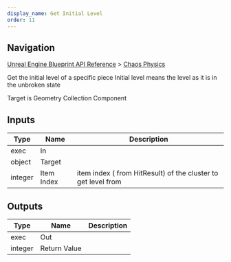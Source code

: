 ```yaml
---
display_name: Get Initial Level
order: 11
---
```

## Navigation

[Unreal Engine Blueprint API Reference](https://dev.epicgames.com/documentation/en-us/unreal-engine/BlueprintAPI) > [Chaos Physics](https://dev.epicgames.com/documentation/en-us/unreal-engine/BlueprintAPI/ChaosPhysics)

Get the initial level of a specific piece
Initial level means the level as it is in the unbroken state

Target is Geometry Collection Component

## Inputs

| Type | Name | Description |
| --- | --- | --- |
| exec | In |  |
| object | Target |  |
| integer | Item Index | item index ( from HitResult) of the cluster to get level from |

## Outputs

| Type | Name | Description |
| --- | --- | --- |
| exec | Out |  |
| integer | Return Value |  |
